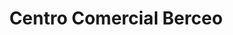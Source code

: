 ---
title: "Centro Comercial Berceo"
url: /logrono/centro-comercial-berceo/
shop: Einkaufszentrum
---